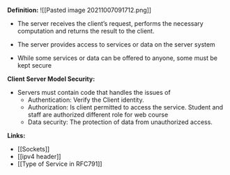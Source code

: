 **Definition:**
![[Pasted image 20211007091712.png]]
* The server receives the client’s request, performs the necessary
computation and returns the result to the client.

* The server provides access to services or data on the server system

* While some services or data can be offered to anyone, some must be
kept secure

**Client Server Model Security:**
* Servers must contain code that handles the issues of
	* Authentication: Verify the Client identity.
	* Authorization: Is client permitted to access the service. Student and staff are authorized different role for web course
	* Data security: The protection of data from unauthorized access. 

**Links:**
* [[Sockets]]
* [[ipv4 header]]
* [[Type of Service in RFC791]]